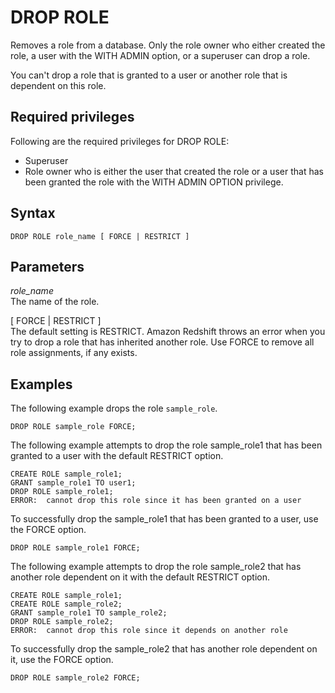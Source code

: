 # DROP ROLE<a name="r_DROP_ROLE"></a>

Removes a role from a database\. Only the role owner who either created the role, a user with the WITH ADMIN option, or a superuser can drop a role\.

You can't drop a role that is granted to a user or another role that is dependent on this role\.

## Required privileges<a name="r_DROP_ROLE-privileges"></a>

Following are the required privileges for DROP ROLE:
+ Superuser
+ Role owner who is either the user that created the role or a user that has been granted the role with the WITH ADMIN OPTION privilege\.

## Syntax<a name="r_DROP_ROLE-synopsis"></a>

```
DROP ROLE role_name [ FORCE | RESTRICT ] 
```

## Parameters<a name="r_DROP_ROLE-parameters"></a>

*role\_name*  
The name of the role\.

\[ FORCE \| RESTRICT \]  
The default setting is RESTRICT\. Amazon Redshift throws an error when you try to drop a role that has inherited another role\. Use FORCE to remove all role assignments, if any exists\. 

## Examples<a name="r_DROP_ROLE-examples"></a>

The following example drops the role `sample_role`\.

```
DROP ROLE sample_role FORCE;
```

The following example attempts to drop the role sample\_role1 that has been granted to a user with the default RESTRICT option\.

```
CREATE ROLE sample_role1;
GRANT sample_role1 TO user1;
DROP ROLE sample_role1;
ERROR:  cannot drop this role since it has been granted on a user
```

To successfully drop the sample\_role1 that has been granted to a user, use the FORCE option\.

```
DROP ROLE sample_role1 FORCE;
```

The following example attempts to drop the role sample\_role2 that has another role dependent on it with the default RESTRICT option\.

```
CREATE ROLE sample_role1;
CREATE ROLE sample_role2;
GRANT sample_role1 TO sample_role2;
DROP ROLE sample_role2;
ERROR:  cannot drop this role since it depends on another role
```

To successfully drop the sample\_role2 that has another role dependent on it, use the FORCE option\.

```
DROP ROLE sample_role2 FORCE;
```